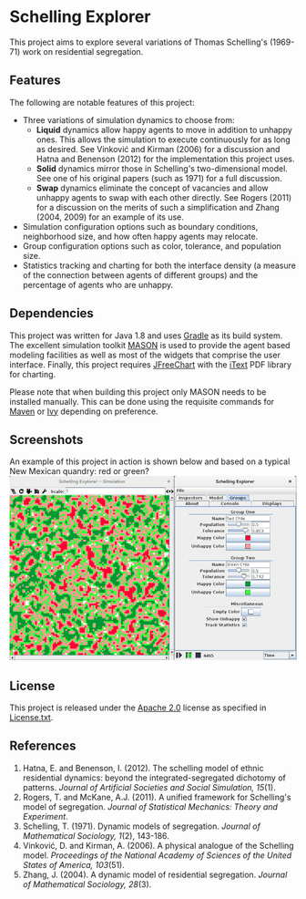 Schelling Explorer
================

This project aims to explore several variations of Thomas Schelling's (1969-71)
work on residential segregation.

Features
--------
The following are notable features of this project:
 * Three variations of simulation dynamics to choose from:
   * **Liquid** dynamics allow happy agents to move in addition to unhappy
   ones.  This allows the simulation to execute continuously for as long as
   desired.  See Vinković and Kirman (2006) for a discussion and Hatna and
   Benenson (2012) for the implementation this project uses.
   * **Solid** dynamics mirror those in Schelling's two-dimensional model.
   See one of his original papers (such as 1971) for a full discussion.
   * **Swap** dynamics eliminate the concept of vacancies and allow unhappy
   agents to swap with each other directly.  See Rogers (2011) for a
   discussion on the merits of such a simplification and Zhang (2004, 2009)
   for an example of its use.
 * Simulation configuration options such as boundary conditions, neighborhood
 size, and how often happy agents may relocate.
 * Group configuration options such as color, tolerance, and population
 size.
 * Statistics tracking and charting for both the interface density (a measure
  of the connection between agents of different groups) and the percentage of
   agents who are unhappy.

Dependencies
------------
This project was written for Java 1.8 and uses
[Gradle](http://gradle.org/getting-started-gradle-java/) as its build system.
The excellent simulation toolkit
[MASON](http://cs.gmu.edu/~eclab/projects/mason/) is used to provide the
agent based modeling facilities as well as most of the widgets that comprise
the user interface.  Finally, this project requires
[JFreeChart](http://www.jfree.org/jfreechart/) with
 the [iText](http://itextpdf.com/) PDF library for charting.

Please note that when building this project only MASON needs to be installed
manually.  This can be done using the requisite commands for [Maven](https://maven.apache.org/)
or [Ivy](http://ant.apache.org/ivy/) depending on preference.

Screenshots
-----------
An example of this project in action is shown below and
based on a typical New Mexican quandry: red or
green?
![Running an example simulation.](screenshots/action_shot.png "Action shot!")

License
-------
This project is released under the [Apache
2.0](https://www.apache.org/licenses/LICENSE-2.0) license as specified in [License.txt](License.txt).

References
----------
1. Hatna, E. and Benenson, I. (2012). The schelling model of ethnic residential
dynamics: beyond the integrated-segregated dichotomy of patterns.  *Journal
of Artificial Societies and Social Simulation, 15*(1).
2. Rogers, T. and McKane, A.J. (2011). A unified framework for Schelling's
model of segregation. *Journal of Statistical Mechanics: Theory and Experiment*.
3. Schelling, T. (1971). Dynamic models of segregation. *Journal of
Mathematical Sociology, 1*(2), 143-186.
4. Vinković, D. and Kirman, A. (2006). A physical analogue of the Schelling
model. *Proceedings of the National Academy of Sciences of the United States
of America, 103*(51).
5. Zhang, J. (2004). A dynamic model of residential segregation. *Journal of
Mathematical Sociology, 28*(3).
